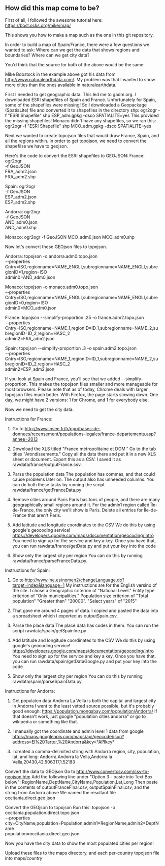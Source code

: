 How did this map come to be?
------

First of all, I followed the awesome tutorial here:
https://bost.ocks.org/mike/map/

This shows you how to make a map such as the one in this git repository.

In order to build a map of Spain/France, there were a few questions we wanted to ask:
Where can we get the data that shows regions and boundaries?
Where can we get city data?

You'd think that the source for both of the above would be the same.

Mike Bobstock in the example above got his data from http://www.naturalearthdata.com/.
My problem was that I wanted to show more cities than the ones available in naturalearthdata.

First I needed to get geographic data. This led me to gadm.org.
I downloaded ESRI shapefiles of Spain and France.
Unfortunately for Spain, some of the shapefiles were missing!
So I downloaded a Geopackage (SpatiaLite) file and converted it to shapefiles in the directory shp:
ogr2ogr -f "ESRI Shapefile" shp ESP_adm.gpkg -dsco SPATIALITE=yes
This provided the missing shapefiles!
Monaco didn't have any shapefiles, so we ran this:
ogr2ogr -f "ESRI Shapefile" shp MCO_adm.gpkg -dsco SPATIALITE=yes

Next we wanted to create topojson files that would draw France, Spain, and all the regions within.
In order to get topojson, we need to convert the shapefilse we have to geojson.

Here's the code to convert the ESRI shapefiles to GEOJSON:
France:
ogr2ogr  \
 -f GeoJSON  \
 FRA_adm2.json \
 FRA_adm2.shp

Spain:
ogr2ogr  \
 -f GeoJSON  \
 ESP_adm2.json \
 ESP_adm2.shp

Andorra:
ogr2ogr  \
 -f GeoJSON  \
 AND_adm0.json \
 AND_adm0.shp
 
Monaco:
ogr2ogr -f GeoJSON  MCO_adm0.json MCO_adm0.shp

Now let's convert these GEOjson files to topojson.

Andorra:
topojson -o andorra.adm0.topo.json  \
  --properties Cntry=ISO,regionname=NAME_ENGLI,subregionname=NAME_ENGLI,subregionID=1,region=ISO \
  admin0=AND_adm0.json

Monaco:
topojson -o monaco.adm0.topo.json  \
  --properties Cntry=ISO,regionname=NAME_ENGLI,subregionname=NAME_ENGLI,subregionID=0,region=ISO \
  admin0=MCO_adm0.json

France:
topojson --simplify-proportion .25 -o france.adm2.topo.json  \
  --properties Cntry=ISO,regionname=NAME_1,regionID=ID_1,subregionname=NAME_2,subregionID=ID_2,region=HASC_2 \
  admin2=FRA_adm2.json

Spain:
topojson --simplify-proportion .3 -o spain.adm2.topo.json  \
  --properties Cntry=ISO,regionname=NAME_1,regionID=ID_1,subregionname=NAME_2,subregionID=ID_2,region=HASC_2 \
  admin2=ESP_adm2.json

If you look at Spain and France, you'll see that we added --simplify-proportion.
This makes the topojson files smaller and more manageable for most browsers.
Please note that as of today, Chrome deals with larger topojson files much better.
With Firefox, the page starts slowing down.
One day, we might have 2 versions: 1 for Chrome, and 1 for everybody else.


Now we need to get the city data.

Instructions for France:
1) Go to http://www.insee.fr/fr/ppp/bases-de-donnees/recensement/populations-legales/france-departements.asp?annee=2013

2) Download the XLS titled "France métropolitaine et DOM."
Go to the tab titles "Arondissements."
Copy all the data there and put it in a new XLS sheet or document.
Export this as a CSV.
I saved it as rawdata/france/outputFrance.csv.

3) Parse the population data
The population has commas, and that could cause problems later on.
The output also has unneeded columns.
You can do both these tasks by running the script rawdata/france/getFranceData.py

4) Remove cities around Paris
Paris has tons of people, and there are many geographically small regions around it.
For the admin1 region called Île-de-France, the only city we'll show is Paris.
Delete all entries for Île-de-France that aren't Paris.

5) Add latitude and longitude coordinates to the CSV
We do this by using google's geocoding service!
https://developers.google.com/maps/documentation/geocoding/intro
You need to sign up for the service and key a key.
Once you have that, you can run rawdata/france/getData.py
and put your key into the code

6) Show only the largest city per region
You can do this by running rawdata/france/parseFranceData.py.


Instructions for Spain:
1) Go to http://www.ine.es/nomen2/changeLanguage.do?target=index&language=1
My instructions are for the English versino of the site.
I chose a Geographic criterion of "National Level."
Entity type criterion of "Only municipalities."
Population size criterion of "Total population" "Greater than" "20000".
"Select years" of "2015"

2) That gave me around 4 pages of data.
I copied and pasted the data into a spreadsheet which I exported as outputSpain.csv.

3) Parse the place data
The place data has codes in them.
You can run the script rawdata/spain/getSpainIne.py

3) Add latitude and longitude coordinates to the CSV
We do this by using google's geocoding service!
https://developers.google.com/maps/documentation/geocoding/intro
You need to sign up for the service and key a key.
Once you have that, you can run rawdata/spain/getDataGoogle.py
and put your key into the code

4) Show only the largest city per region
You can do this by running rawdata/spain/parseSpainData.py.


Instructions for Andorra:
1) Get populaton data
Andorra La Vella is both the capital and largest city in Andorra
I went to the least vetted source possible, but it's probably good enough:
https://population.mongabay.com/population/Andorra/
If that doesn't work, just google "population cities andorra" or go to wikipedia or something like that.

2) I manually got the coordinate and admin level 1 data from google
https://maps.googleapis.com/maps/api/geocode/json?address=El%20Tarter,%20Andorra&key=*APIkey*

3) I created a comma-delimited string with Andorra region, city, population, lat, and long:
Andorra,Andorra la Vella,Andorra la Vella,20430,42.506317,1.52183




Convert the data to GEOjson
Go to http://www.convertcsv.com/csv-to-geojson.htm
Add the following line under "Option 3 - paste into Text Box below":
RegionName,DeptName,CityName,Population,Lat,Long
Then paste in the contents of outputFranceFinal.csv, outputSpainFinal.csv, and the string from Andorra above
We named the resultant file occitania.direct.geo.json


Convert the GEOjson to topojson
Run this:
topojson -o occitania.population.direct.topo.json \
  --properties city=CityName,population=Population,admin1=RegionName,admin2=DeptName \
  population=occitania.direct.geo.json


Now you have the city data to show the most populated cities per region!


Upload these files to the maps directory, and each per-country topojson file into maps/*country*
